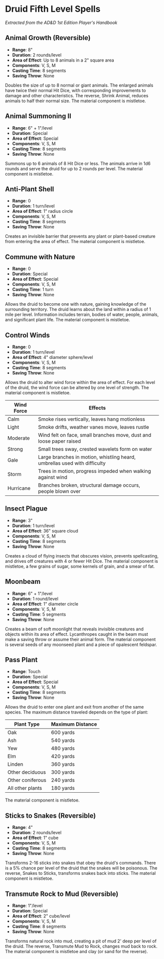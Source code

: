 # Druid Fifth Level Spells

*Extracted from the AD&D 1st Edition Player's Handbook*

## Animal Growth (Reversible)
- **Range**: 8"
- **Duration**: 2 rounds/level
- **Area of Effect**: Up to 8 animals in a 2" square area
- **Components**: V, S, M
- **Casting Time**: 8 segments
- **Saving Throw**: None

Doubles the size of up to 8 normal or giant animals. The enlarged animals have twice their normal Hit Dice, with corresponding improvements to damage and other characteristics. The reverse, Shrink Animal, reduces animals to half their normal size. The material component is mistletoe.

## Animal Summoning II
- **Range**: 6" + 1"/level
- **Duration**: Special
- **Area of Effect**: Special
- **Components**: V, S, M
- **Casting Time**: 8 segments
- **Saving Throw**: None

Summons up to 6 animals of 8 Hit Dice or less. The animals arrive in 1d6 rounds and serve the druid for up to 2 rounds per level. The material component is mistletoe.

## Anti-Plant Shell
- **Range**: 0
- **Duration**: 1 turn/level
- **Area of Effect**: 1" radius circle
- **Components**: V, S, M
- **Casting Time**: 8 segments
- **Saving Throw**: None

Creates an invisible barrier that prevents any plant or plant-based creature from entering the area of effect. The material component is mistletoe.

## Commune with Nature
- **Range**: 0
- **Duration**: Special
- **Area of Effect**: Special
- **Components**: V, S, M
- **Casting Time**: 1 turn
- **Saving Throw**: None

Allows the druid to become one with nature, gaining knowledge of the surrounding territory. The druid learns about the land within a radius of 1 mile per level. Information includes terrain, bodies of water, people, animals, and significant plant life. The material component is mistletoe.

## Control Winds
- **Range**: 0
- **Duration**: 1 turn/level
- **Area of Effect**: 4" diameter sphere/level
- **Components**: V, S, M
- **Casting Time**: 8 segments
- **Saving Throw**: None

Allows the druid to alter wind force within the area of effect. For each level of the druid, the wind force can be altered by one level of strength. The material component is mistletoe.

| Wind Force | Effects                                                                |
|------------|------------------------------------------------------------------------|
| Calm       | Smoke rises vertically, leaves hang motionless                         |
| Light      | Smoke drifts, weather vanes move, leaves rustle                        |
| Moderate   | Wind felt on face, small branches move, dust and loose paper raised    |
| Strong     | Small trees sway, crested wavelets form on water                       |
| Gale       | Large branches in motion, whistling heard, umbrellas used with difficulty |
| Storm      | Trees in motion, progress impeded when walking against wind            |
| Hurricane  | Branches broken, structural damage occurs, people blown over           |

## Insect Plague
- **Range**: 3"
- **Duration**: 1 turn/level
- **Area of Effect**: 36" square cloud
- **Components**: V, S, M
- **Casting Time**: 8 segments
- **Saving Throw**: None

Creates a cloud of flying insects that obscures vision, prevents spellcasting, and drives off creatures with 4 or fewer Hit Dice. The material component is mistletoe, a few grains of sugar, some kernels of grain, and a smear of fat.

## Moonbeam
- **Range**: 6" + 1"/level
- **Duration**: 1 round/level
- **Area of Effect**: 1" diameter circle
- **Components**: V, S, M
- **Casting Time**: 5 segments
- **Saving Throw**: None

Creates a beam of soft moonlight that reveals invisible creatures and objects within its area of effect. Lycanthropes caught in the beam must make a saving throw or assume their animal form. The material component is several seeds of any moonseed plant and a piece of opalescent feldspar.

## Pass Plant
- **Range**: Touch
- **Duration**: Special
- **Area of Effect**: Special
- **Components**: V, S, M
- **Casting Time**: 8 segments
- **Saving Throw**: None

Allows the druid to enter one plant and exit from another of the same species. The maximum distance traveled depends on the type of plant:

| Plant Type | Maximum Distance |
|------------|------------------|
| Oak        | 600 yards        |
| Ash        | 540 yards        |
| Yew        | 480 yards        |
| Elm        | 420 yards        |
| Linden     | 360 yards        |
| Other deciduous | 300 yards   |
| Other coniferous | 240 yards  |
| All other plants | 180 yards  |

The material component is mistletoe.

## Sticks to Snakes (Reversible)
- **Range**: 4"
- **Duration**: 2 rounds/level
- **Area of Effect**: 1" cube
- **Components**: V, S, M
- **Casting Time**: 8 segments
- **Saving Throw**: None

Transforms 2-16 sticks into snakes that obey the druid's commands. There is a 5% chance per level of the druid that the snakes will be poisonous. The reverse, Snakes to Sticks, transforms snakes back into sticks. The material component is mistletoe.

## Transmute Rock to Mud (Reversible)
- **Range**: 1"/level
- **Duration**: Special
- **Area of Effect**: 2" cube/level
- **Components**: V, S, M
- **Casting Time**: 8 segments
- **Saving Throw**: None

Transforms natural rock into mud, creating a pit of mud 2' deep per level of the druid. The reverse, Transmute Mud to Rock, changes mud back to rock. The material component is mistletoe and clay (or sand for the reverse).
